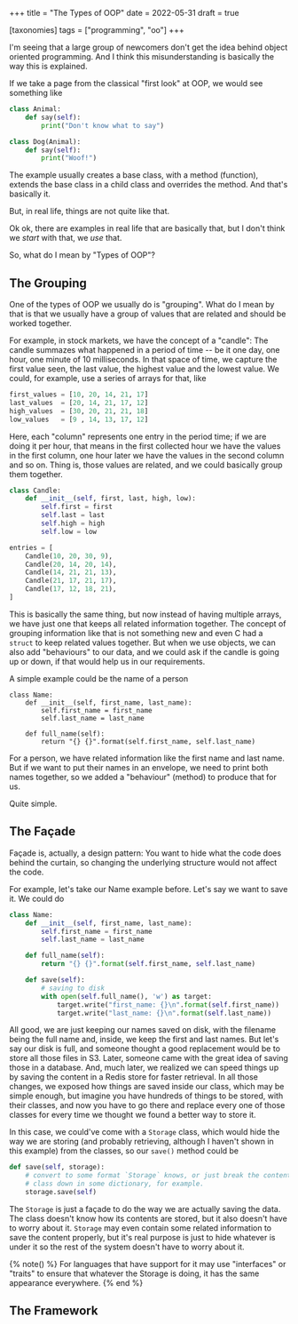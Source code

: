 +++
title = "The Types of OOP"
date = 2022-05-31
draft = true

[taxonomies]
tags = ["programming", "oo"]
+++

I'm seeing that a large group of newcomers don't get the idea behind object
oriented programming. And I think this misunderstanding is basically the way
this is explained.

<!-- more -->

If we take a page from the classical "first look" at OOP, we would see something
like

```python
class Animal:
	def say(self):
		print("Don't know what to say")

class Dog(Animal):
	def say(self):
		print("Woof!")
```

The example usually creates a base class, with a method (function), extends the
base class in a child class and overrides the method. And that's basically it.

But, in real life, things are not quite like that.

Ok ok, there are examples in real life that are basically that, but I don't
think we *start* with that, we *use* that.

So, what do I mean by "Types of OOP"?

## The Grouping

One of the types of OOP we usually do is "grouping". What do I mean by that is
that we usually have a group of values that are related and should be worked
together.

For example, in stock markets, we have the concept of a "candle": The candle
summazes what happened in a period of time -- be it one day, one hour, one
minute of 10 milliseconds. In that space of time, we capture the first value
seen, the last value, the highest value and the lowest value. We could, for
example, use a series of arrays for that, like

```python
first_values = [10, 20, 14, 21, 17]
last_values  = [20, 14, 21, 17, 12]
high_values  = [30, 20, 21, 21, 18]
low_values   = [9 , 14, 13, 17, 12]
```

Here, each "column" represents one entry in the period time; if we are doing it
per hour, that means in the first collected hour we have the values in the first
column, one hour later we have the values in the second column and so on. Thing
is, those values are related, and we could basically group them together.

```python
class Candle:
	def __init__(self, first, last, high, low):
		self.first = first
		self.last = last
		self.high = high
		self.low = low

entries = [
	Candle(10, 20, 30, 9),
	Candle(20, 14, 20, 14),
	Candle(14, 21, 21, 13),
	Candle(21, 17, 21, 17),
	Candle(17, 12, 18, 21),
]
```

This is basically the same thing, but now instead of having multiple arrays, we
have just one that keeps all related information together. The concept of
grouping information like that is not something new and even C had a `struct` to
keep related values together. But when we use objects, we can also add
"behaviours" to our data, and we could ask if the candle is going up or down, if
that would help us in our requirements.

A simple example could be the name of a person

```
class Name:
	def __init__(self, first_name, last_name):
		self.first_name = first_name
		self.last_name = last_name

	def full_name(self):
		return "{} {}".format(self.first_name, self.last_name)
```

For a person, we have related information like the first name and last name. But
if we want to put their names in an envelope, we need to print both names
together, so we added a "behaviour" (method) to produce that for us.

Quite simple.

## The Façade

Façade is, actually, a design pattern: You want to hide what the code does
behind the curtain, so changing the underlying structure would not affect the
code.

For example, let's take our Name example before. Let's say we want to save
it. We could do

```python
class Name:
	def __init__(self, first_name, last_name):
		self.first_name = first_name
		self.last_name = last_name

	def full_name(self):
		return "{} {}".format(self.first_name, self.last_name)

	def save(self):
		# saving to disk
		with open(self.full_name(), 'w') as target:
			target.write("first_name: {}\n".format(self.first_name))
			target.write("last_name: {}\n".format(self.last_name))
```

All good, we are just keeping our names saved on disk, with the filename being
the full name and, inside, we keep the first and last names. But let's say our
disk is full, and someone thought a good replacement would be to store all those
files in S3. Later, someone came with the great idea of saving those in a
database. And, much later, we realized we can speed things up by saving the
content in a Redis store for faster retrieval. In all those changes, we exposed
how things are saved inside our class, which may be simple enough, but imagine
you have hundreds of things to be stored, with their classes, and now you have
to go there and replace every one of those classes for every time we thought we
found a better way to store it.

In this case, we could've come with a `Storage` class, which would hide the way
we are storing (and probably retrieving, although I haven't shown in this
example) from the classes, so our `save()` method could be

```python
def save(self, storage):
	# convert to some format `Storage` knows, or just break the content of the
	# class down in some dictionary, for example.
	storage.save(self)
```

The `Storage` is just a façade to do the way we are actually saving the
data. The class doesn't know how its contents are stored, but it also doesn't
have to worry about it. `Storage` may even contain some related information to
save the content properly, but it's real purpose is just to hide whatever is
under it so the rest of the system doesn't have to worry about it.

{% note() %}
For languages that have support for it may use "interfaces" or "traits" to
ensure that whatever the Storage is doing, it has the same appearance
everywhere.
{% end %}

## The Framework
